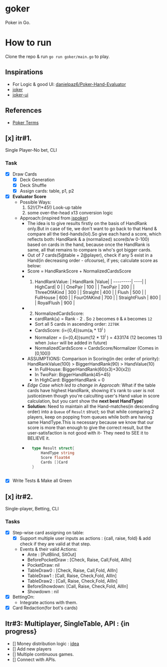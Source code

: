 # goker
Poker in Go.

# How to run
Clone the repo & run `go run goker/main.go` to play.

## Inspirations
* For Logic & good UI: [danielpaz6/Poker-Hand-Evaluator](https://github.com/danielpaz6/Poker-Hand-Evaluator)
* [joker](https://github.com/notnil/joker)
* [joker-ui](https://jspoker.net/Room/Index/3)

## References
* [Poker Terms](https://www.wsop.com/poker-terms/)

## [x] itr#1. 
Single Player-No bet, CLI

### Task 
- [x] Draw Cards
    - [x] Deck Generation
    - [x] Deck Shuffle
    - [x] Assign cards: table, p1, p2
- [x] **Evaluator Score** 
    - Possible Ways: 
        1. 52!/(7!*45!) Look-up table 
        2. some over-the-head x13 conversion logic 
    - Approach:(inspired from [jspoker](https://github.com/danielpaz6/Poker-Hand-Evaluator))
        - The idea is to give results firstly on the basis of HandRank only.But in case of tie, we don't want to go back to that Hand & compare all the tied-hands(lol).So give each hand a score, which reflects both: HandRank & a (normalized) score(b/w 0-100) based on cards in the hand, because once the HandRank is same, all that remains to compare is who's got bigger cards.
        - Out of 7 cards(5@table + 2@player), check if any 5 exist in a Hand(in decreasing order - ofcourse), if yes; calculate score as below:
        - Score = HandRankScore + NormalizedCardsScore
        - 1. HandRankValue:
              | HandRank |Value|
              | ---------| ----|
              | HighCard| 0 |
              | OnePair | 100 |
              | TwoPair | 200 |
              | ThreeOfAKind | 300 |
              | Straight | 400 |
              | Flush | 500 |
              | FullHouse | 600 |
              | FourOfAKind  | 700 |
              | StraightFlush | 800 |
              | RoyalFlush    | 900 |
        - 2. NormalizedCardsScore: 
            - cardRank(`a`) = Rank - 2 . So `2` becomes `0` & `A` becomes `12`
            - Sort all 5 cards in ascending order: `2278K`
            - CardsScore: (i={0,4})sum(a<sub>i</sub> * 13<sup>i</sup> )
            - Normalizer = (i={0,4})sum(12 * 13<sup>i</sup> ) = 433174  (12 becomes 13 when `Joker` will be added in future)
            - NormalizedCardsScore = CardsScore/Normalizer  (Comes in [0,100])
        - ASSUMPTIONS: Comparison in Scoring(in dec order of priority): HandRankValue(100) > BiggerHandRank(90) > HandValue(10)
            - In FullHouse: BiggerHandRank(60(x3)+30(x2))
            - In TwoPair: BiggerHandRank(45+45)
            - In HighCard: BiggerHandRank = 0
        - *Edge Case which led to change in Approcah*: What if the table cards have highest HandRank, showing it's rank to user is not justice(even though you're calculting user's Hand value in score calculation, but you cant show the **next best HandType**)
        - **Solution:** Need to maintain all the Hand-matches(in descending order) into a `Queue` of `Result` struct; so that while comparing 2 players, keep on popping from queues while both are having same HandType.This is necessary because we know that our score is more than enough to give the correct result, but the user-satisfaction is not good with it- They need to SEE it to BELIEVE it.
        - ```go
            type Result struct{
                HandType string
                Score float64
                Cards []Card
            }
        ```
        
- [x] Write Tests & Make all Green

## [x] itr#2. 
Single-player, Betting, CLI

### Tasks
- [x] Step-wise card assigning on table:
    - [x] Support multiple user inputs as actions : {call, raise, fold} & add check if they are valid at that step.
    - Events & their valid Actions:
        - Ante : [PutBlind, SitOut]
        - BeforePocketDraw : [Check, Raise, Call,Fold, AllIn]
        - PocketDraw: nil
        - TableDraw0 : [Check, Raise, Call,Fold, AllIn]
        - TableDraw1 : [Call, Raise, Check,Fold, AllIn]
        - TableDraw2 : [Call, Raise, Check,Fold, AllIn]
        - BeforeShowdown: [Call, Raise, Check,Fold, AllIn]
        - Showdown : nil
- [x] BettingOn:
    - Integrate actions with them.
- [x] Card Redaction(for bot's cards)

## Itr#3: Multiplayer, SingleTable, API : {in progress}
- [] Money distribution logic : [idea]((https://github.com/danielpaz6/Poker-Hand-Evaluator))
- [] Add new players
- [] Multiple continuous games.
- [] Connect with APIs.